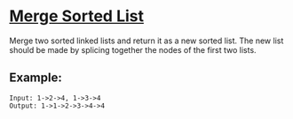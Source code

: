 # [Merge Sorted List](https://leetcode.com/problems/merge-two-sorted-lists/)

Merge two sorted linked lists and return it as a new sorted list. The new list should be made by splicing together the nodes of the first two lists.

## Example:
```
Input: 1->2->4, 1->3->4
Output: 1->1->2->3->4->4
